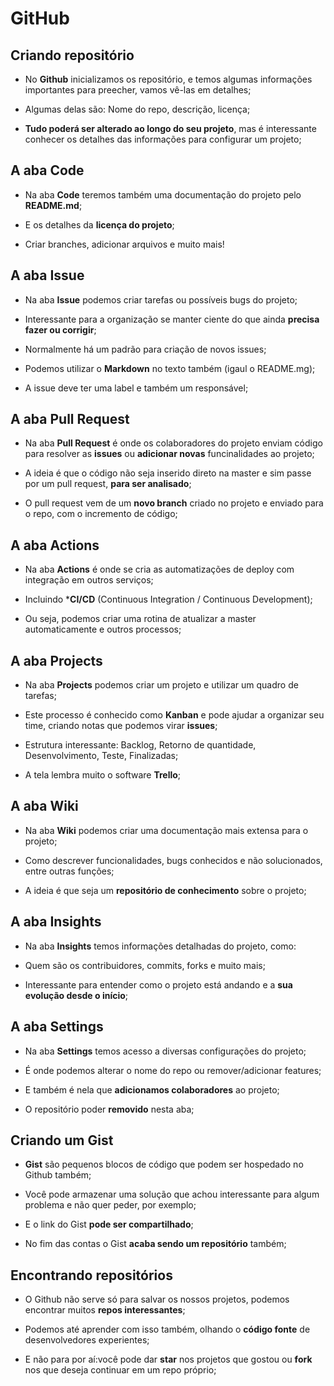 # GitHub

## Criando repositório

* No **Github** inicializamos os repositório, e temos algumas informações importantes para preecher, vamos vê-las em detalhes;

* Algumas delas são: Nome do repo, descrição, licença;

* **Tudo poderá ser alterado ao longo do seu projeto**, mas é interessante conhecer os detalhes das informações para configurar um projeto;

## A aba Code

* Na aba **Code** teremos também uma documentação do projeto pelo **README.md**;

* E os detalhes da **licença do projeto**;

* Criar branches, adicionar arquivos e muito mais!

## A aba Issue

* Na aba **Issue** podemos criar tarefas ou possíveis bugs do projeto;

* Interessante para a organização se manter ciente do que ainda **precisa fazer ou corrigir**;

* Normalmente há um padrão para criação de novos issues;

* Podemos utilizar o **Markdown** no texto também (igaul o README.mg);

* A issue deve ter uma label e também um responsável;

## A aba Pull Request

* Na aba **Pull Request** é onde os colaboradores do projeto enviam código para resolver as **issues** ou **adicionar novas** funcinalidades ao projeto;

* A ideia é que o código não seja inserido direto na master e sim passe por um pull request, **para ser analisado**;

* O pull request vem de um **novo branch** criado no projeto e enviado para o repo, com o incremento de código;

## A aba Actions

* Na aba **Actions** é onde se cria as automatizações de deploy com integração em outros serviços;

* Incluindo ***CI/CD** (Continuous Integration / Continuous Development);

* Ou seja, podemos criar uma rotina de atualizar a master automaticamente e outros processos;

## A aba Projects

* Na aba **Projects** podemos criar um projeto e utilizar um quadro de tarefas;

* Este processo é conhecido como **Kanban** e pode ajudar a organizar seu time, criando notas que podemos virar **issues**;

* Estrutura interessante: Backlog, Retorno de quantidade, Desenvolvimento, Teste, Finalizadas;

* A tela lembra muito o software **Trello**;

## A aba Wiki

* Na aba **Wiki** podemos criar uma documentação mais extensa para o projeto;

* Como descrever funcionalidades, bugs conhecidos e não solucionados, entre outras funções;

* A ideia é que seja um **repositório de conhecimento** sobre o projeto;

## A aba Insights

* Na aba **Insights** temos informações detalhadas do projeto, como:

* Quem são os contribuidores, commits, forks e muito mais;

* Interessante para entender como o projeto está andando e a **sua evolução desde o início**;

## A aba Settings

* Na aba **Settings** temos acesso a diversas configurações do projeto;

* É onde podemos alterar o nome do repo ou remover/adicionar features;

* E também é nela que **adicionamos colaboradores** ao projeto;

* O repositório poder **removido** nesta aba;

## Criando um Gist

* **Gist** são pequenos blocos de código que podem ser hospedado no Github também;

* Você pode armazenar uma solução que achou interessante para algum problema e não quer peder, por exemplo;

* E o link do Gist **pode ser compartilhado**;

* No fim das contas o Gist **acaba sendo um repositório** também;

## Encontrando repositórios

* O Github não serve só para salvar os nossos projetos, podemos encontrar muitos **repos interessantes**;

* Podemos até aprender com isso também, olhando o **código fonte** de desenvolvedores experientes;

* E não para por aí:você pode dar **star** nos projetos que gostou ou **fork** nos que deseja continuar em um repo próprio;

